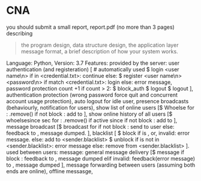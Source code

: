 # CNA
you should submit a small report,
report.pdf (no more than 3 pages) describing 
> the program design, 
> data structure design, 
> the application layer message format, 
> a brief description of how your system works.

Language: Python, Version: 3.7
Features: 
    provided by the server:
        user authentication (and registeration) [
        # automatically used
        $ login <user name\n>
            if <user name> in <credential.txt>: continue
            else: $ register <user name\n>
            <password\n>
            if <password> match <credential.txt>: login
            else: error message, password protection count +1
                if count > 2:   $ block_auth <user name>
                                $ logout
        $ logout
        ], 
        authentication protection (wrong password force quit and concurrent account usage protection), 
        auto logout for idle user, 
        presence broadcasts (behaviourly, notification for users), 
        show list of online users [$ Whoelse
            for <all online users>:
                <temp list>.remove(<sender>)
                if <user> not block <sender>: add to <return list>
        ], 
        show online history of all users [$ whoelsesince <time> sec
            for <all users>:
                <temp list>.remove(<sender>)
                if <user> active since <now-time>
                if <user> not block <sender>: add to <return list>
        ], 
        message broadcast [$ broadcast <message>
            for <all users>
                if <user> not block <sender>: send to user
                else: feedback to <sender>, message dumped.
        ], 
        blacklist [
        $ block <user>
            if <user> is <sender>, or, <user> invalid: error message.
            else: add <user> to <sender.blacklist>
        $ unblock <user>
            if <user> is not in <sender.blacklist>: error message
            else: remove <user> from <sender.blacklist>
        ].
    used between users:
        message: 
            general message delivery [$ message <user> <message>
                if <user> block <sender>: feedback to <sender>, message dumped
                elif <user> invalid: feedback(error message) to <sender>, message dumped
            ],
            message forwarding between users (assuming both ends are online), 
            offline messasge, 
        
